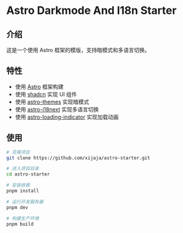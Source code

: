 # Astro Darkmode And I18n Starter

## 介绍

这是一个使用 Astro 框架的模版，支持暗模式和多语言切换。

## 特性

- 使用 [Astro](https://astro.build/) 框架构建
- 使用 [shadcn](https://ui.shadcn.com/) 实现 UI 组件
- 使用 [astro-themes](https://github.com/alex-grover/astro-themes) 实现暗模式
- 使用 [astro-i18next](https://github.com/yassinedoghri/astro-i18next) 实现多语言切换
- 使用 [astro-loading-indicator](https://socket.dev/npm/package/astro-loading-indicator) 实现加载动画

## 使用

```bash
# 克隆项目
git clone https://github.com/xijaja/astro-starter.git

# 进入项目目录
cd astro-starter

# 安装依赖
pnpm install

# 运行开发服务器
pnpm dev

# 构建生产环境
pnpm build
```
